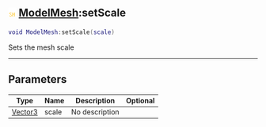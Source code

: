 ## ![shared](.gitbook/assets/shared.png) [ModelMesh](./readme/ModelMesh/README.md):setScale

```lua
void ModelMesh:setScale(scale)
```

Sets the mesh scale

------
## Parameters

| Type   | Name | Description | Optional |
| ------ | ---- | ----------- | -------: |
| [Vector3](./readme/Vector3/README.md) | scale | No description |  |

